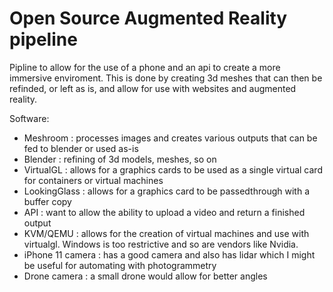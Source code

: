 # Open Source Augmented Reality pipeline

Pipline to allow for the use of a phone and an api to create a more immersive enviroment. This is done by creating 3d meshes that can then be refinded, or left as is, and allow for use with websites and augmented reality.

Software:
  - Meshroom : processes images and creates various outputs that can be fed to blender or used as-is
  - Blender : refining of 3d models, meshes, so on
  - VirtualGL : allows for a graphics cards to be used as a single virtual card for containers or virtual machines
  - LookingGlass : allows for a graphics card to be passedthrough with a buffer copy
  - API : want to allow the ability to upload a video and return a finished output
  - KVM/QEMU : allows for the creation of virtual machines and use with virtualgl. Windows is too restrictive and so are vendors like Nvidia.
  - iPhone 11 camera : has a good camera and also has lidar which I might be useful for automating with photogrammetry
  - Drone camera : a small drone would allow for better angles
